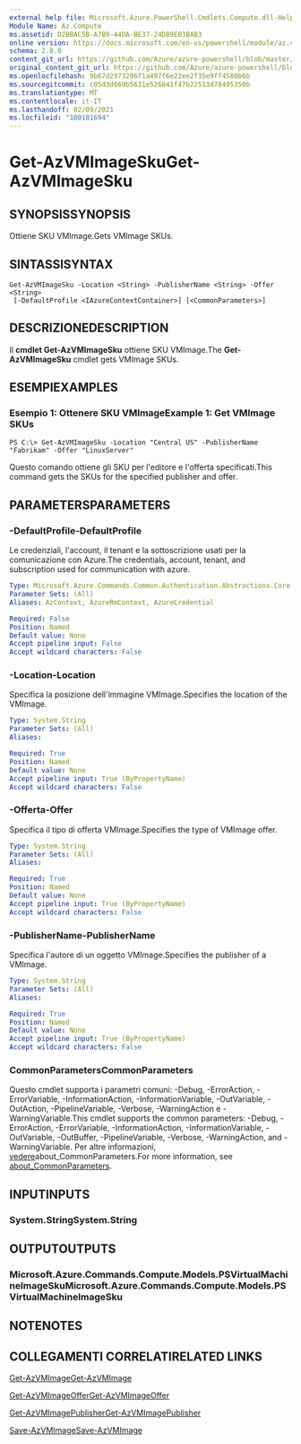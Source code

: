 ```yaml
---
external help file: Microsoft.Azure.PowerShell.Cmdlets.Compute.dll-Help.xml
Module Name: Az.Compute
ms.assetid: D2BBAC5B-A7B9-44DA-BE37-24D89E03BAB3
online version: https://docs.microsoft.com/en-us/powershell/module/az.compute/get-azvmimagesku
schema: 2.0.0
content_git_url: https://github.com/Azure/azure-powershell/blob/master/src/Compute/Compute/help/Get-AzVMImageSku.md
original_content_git_url: https://github.com/Azure/azure-powershell/blob/master/src/Compute/Compute/help/Get-AzVMImageSku.md
ms.openlocfilehash: 9b67d2973296f1a497f6e22ee2f35e9ff4580b6b
ms.sourcegitcommit: c05d3d669b5631e526841f47b22513d78495350b
ms.translationtype: MT
ms.contentlocale: it-IT
ms.lasthandoff: 02/09/2021
ms.locfileid: "100181694"
---
```

# <span data-ttu-id="82820-101">Get-AzVMImageSku</span><span class="sxs-lookup"><span data-stu-id="82820-101">Get-AzVMImageSku</span></span>

## <span data-ttu-id="82820-102">SYNOPSIS</span><span class="sxs-lookup"><span data-stu-id="82820-102">SYNOPSIS</span></span>
<span data-ttu-id="82820-103">Ottiene SKU VMImage.</span><span class="sxs-lookup"><span data-stu-id="82820-103">Gets VMImage SKUs.</span></span>

## <span data-ttu-id="82820-104">SINTASSI</span><span class="sxs-lookup"><span data-stu-id="82820-104">SYNTAX</span></span>

```
Get-AzVMImageSku -Location <String> -PublisherName <String> -Offer <String>
 [-DefaultProfile <IAzureContextContainer>] [<CommonParameters>]
```

## <span data-ttu-id="82820-105">DESCRIZIONE</span><span class="sxs-lookup"><span data-stu-id="82820-105">DESCRIPTION</span></span>
<span data-ttu-id="82820-106">Il **cmdlet Get-AzVMImageSku** ottiene SKU VMImage.</span><span class="sxs-lookup"><span data-stu-id="82820-106">The **Get-AzVMImageSku** cmdlet gets VMImage SKUs.</span></span>

## <span data-ttu-id="82820-107">ESEMPI</span><span class="sxs-lookup"><span data-stu-id="82820-107">EXAMPLES</span></span>

### <span data-ttu-id="82820-108">Esempio 1: Ottenere SKU VMImage</span><span class="sxs-lookup"><span data-stu-id="82820-108">Example 1: Get VMImage SKUs</span></span>
```
PS C:\> Get-AzVMImageSku -Location "Central US" -PublisherName "Fabrikam" -Offer "LinuxServer"
```

<span data-ttu-id="82820-109">Questo comando ottiene gli SKU per l'editore e l'offerta specificati.</span><span class="sxs-lookup"><span data-stu-id="82820-109">This command gets the SKUs for the specified publisher and offer.</span></span>

## <span data-ttu-id="82820-110">PARAMETERS</span><span class="sxs-lookup"><span data-stu-id="82820-110">PARAMETERS</span></span>

### <span data-ttu-id="82820-111">-DefaultProfile</span><span class="sxs-lookup"><span data-stu-id="82820-111">-DefaultProfile</span></span>
<span data-ttu-id="82820-112">Le credenziali, l'account, il tenant e la sottoscrizione usati per la comunicazione con Azure.</span><span class="sxs-lookup"><span data-stu-id="82820-112">The credentials, account, tenant, and subscription used for communication with azure.</span></span>

```yaml
Type: Microsoft.Azure.Commands.Common.Authentication.Abstractions.Core.IAzureContextContainer
Parameter Sets: (All)
Aliases: AzContext, AzureRmContext, AzureCredential

Required: False
Position: Named
Default value: None
Accept pipeline input: False
Accept wildcard characters: False
```

### <span data-ttu-id="82820-113">-Location</span><span class="sxs-lookup"><span data-stu-id="82820-113">-Location</span></span>
<span data-ttu-id="82820-114">Specifica la posizione dell'immagine VMImage.</span><span class="sxs-lookup"><span data-stu-id="82820-114">Specifies the location of the VMImage.</span></span>

```yaml
Type: System.String
Parameter Sets: (All)
Aliases:

Required: True
Position: Named
Default value: None
Accept pipeline input: True (ByPropertyName)
Accept wildcard characters: False
```

### <span data-ttu-id="82820-115">-Offerta</span><span class="sxs-lookup"><span data-stu-id="82820-115">-Offer</span></span>
<span data-ttu-id="82820-116">Specifica il tipo di offerta VMImage.</span><span class="sxs-lookup"><span data-stu-id="82820-116">Specifies the type of VMImage offer.</span></span>

```yaml
Type: System.String
Parameter Sets: (All)
Aliases:

Required: True
Position: Named
Default value: None
Accept pipeline input: True (ByPropertyName)
Accept wildcard characters: False
```

### <span data-ttu-id="82820-117">-PublisherName</span><span class="sxs-lookup"><span data-stu-id="82820-117">-PublisherName</span></span>
<span data-ttu-id="82820-118">Specifica l'autore di un oggetto VMImage.</span><span class="sxs-lookup"><span data-stu-id="82820-118">Specifies the publisher of a VMImage.</span></span>

```yaml
Type: System.String
Parameter Sets: (All)
Aliases:

Required: True
Position: Named
Default value: None
Accept pipeline input: True (ByPropertyName)
Accept wildcard characters: False
```

### <span data-ttu-id="82820-119">CommonParameters</span><span class="sxs-lookup"><span data-stu-id="82820-119">CommonParameters</span></span>
<span data-ttu-id="82820-120">Questo cmdlet supporta i parametri comuni: -Debug, -ErrorAction, -ErrorVariable, -InformationAction, -InformationVariable, -OutVariable, -OutAction, -PipelineVariable, -Verbose, -WarningAction e -WarningVariable.</span><span class="sxs-lookup"><span data-stu-id="82820-120">This cmdlet supports the common parameters: -Debug, -ErrorAction, -ErrorVariable, -InformationAction, -InformationVariable, -OutVariable, -OutBuffer, -PipelineVariable, -Verbose, -WarningAction, and -WarningVariable.</span></span> <span data-ttu-id="82820-121">Per altre informazioni, [vedere](http://go.microsoft.com/fwlink/?LinkID=113216)about_CommonParameters.</span><span class="sxs-lookup"><span data-stu-id="82820-121">For more information, see [about_CommonParameters](http://go.microsoft.com/fwlink/?LinkID=113216).</span></span>

## <span data-ttu-id="82820-122">INPUT</span><span class="sxs-lookup"><span data-stu-id="82820-122">INPUTS</span></span>

### <span data-ttu-id="82820-123">System.String</span><span class="sxs-lookup"><span data-stu-id="82820-123">System.String</span></span>

## <span data-ttu-id="82820-124">OUTPUT</span><span class="sxs-lookup"><span data-stu-id="82820-124">OUTPUTS</span></span>

### <span data-ttu-id="82820-125">Microsoft.Azure.Commands.Compute.Models.PSVirtualMachineImageSku</span><span class="sxs-lookup"><span data-stu-id="82820-125">Microsoft.Azure.Commands.Compute.Models.PSVirtualMachineImageSku</span></span>

## <span data-ttu-id="82820-126">NOTE</span><span class="sxs-lookup"><span data-stu-id="82820-126">NOTES</span></span>

## <span data-ttu-id="82820-127">COLLEGAMENTI CORRELATI</span><span class="sxs-lookup"><span data-stu-id="82820-127">RELATED LINKS</span></span>

[<span data-ttu-id="82820-128">Get-AzVMImage</span><span class="sxs-lookup"><span data-stu-id="82820-128">Get-AzVMImage</span></span>](./Get-AzVMImage.md)

[<span data-ttu-id="82820-129">Get-AzVMImageOffer</span><span class="sxs-lookup"><span data-stu-id="82820-129">Get-AzVMImageOffer</span></span>](./Get-AzVMImageOffer.md)

[<span data-ttu-id="82820-130">Get-AzVMImagePublisher</span><span class="sxs-lookup"><span data-stu-id="82820-130">Get-AzVMImagePublisher</span></span>](./Get-AzVMImagePublisher.md)

[<span data-ttu-id="82820-131">Save-AzVMImage</span><span class="sxs-lookup"><span data-stu-id="82820-131">Save-AzVMImage</span></span>](./Save-AzVMImage.md)


